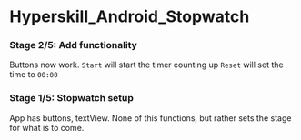 # Hyperskill_Android_Stopwatch

### Stage 2/5: Add functionality

Buttons now work. 
`Start` will start the timer counting up
`Reset` will set the time to `00:00`

### Stage 1/5: Stopwatch setup

App has buttons, textView. None of this functions, but rather sets the stage for what is to come.